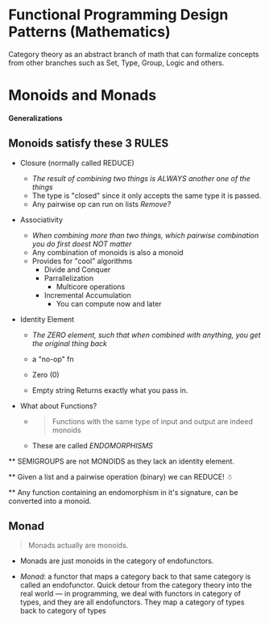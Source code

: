 <!-- Stopped @ 1:03:13 on https://vimeo.com/113588389 -->

# Functional Programming Design Patterns (Mathematics)
Category theory as an abstract branch of math that can formalize concepts from other branches such as Set, Type, Group, Logic and others.
# Monoids and Monads

#### Generalizations

## Monoids satisfy these 3 RULES
- Closure (normally called REDUCE)
    - *The result of combining two things is ALWAYS another one of the things*
    - The type is "closed" since it only accepts the same type it is passed.
    - Any pairwise op can run on lists *Remove?*
- Associativity
    - *When combining more than two things, which pairwise combination you do first doest NOT matter*
    - Any combination of monoids 
    is also a monoid
    - Provides for "cool" algorithms
        - Divide and Conquer
        - Parrallelization
            - Multicore operations
        - Incremental Accumulation
            - You can compute now and later

- Identity Element
    - *The ZERO element, such that when combined with anything, you get the original thing back* 

    - a "no-op" fn

    - Zero (0)

    - Empty string
      Returns exactly what you pass in.
    
- What about Functions?
    - > Functions with the same type of input and output are indeed monoids
    - These are called *ENDOMORPHISMS*

** SEMIGROUPS are not MONOIDS as they lack an identity element.

** Given a list and a pairwise operation (binary) we can REDUCE! ☃

** Any function containing an endomorphism in it's signature, can be converted into a monoid.
## Monad
> Monads actually are monoids.
- Monads are just monoids in the category of endofunctors. 

- _Monad_: a functor that maps a category back to that same category is called an endofunctor. Quick detour from the category theory into the real world — in programming, we deal with functors in category of types, and they are all endofunctors. They map a category of types back to category of types